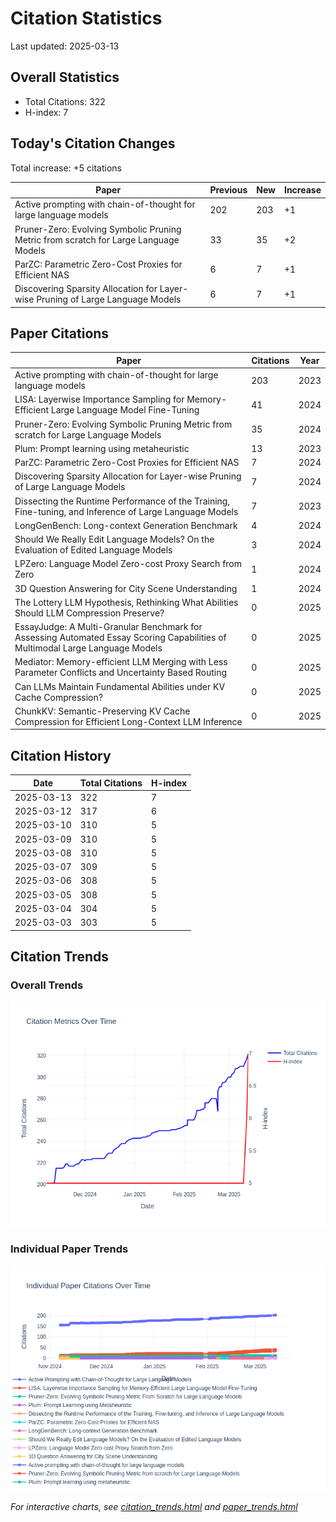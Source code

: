 # Citation Statistics

Last updated: 2025-03-13

## Overall Statistics
- Total Citations: 322
- H-index: 7

## Today's Citation Changes 

Total increase: +5 citations

| Paper | Previous | New | Increase |
| ----- | --------- | --- | -------- |
| Active prompting with chain-of-thought for large language models | 202 | 203 | +1 |
| Pruner-Zero: Evolving Symbolic Pruning Metric from scratch for Large Language Models | 33 | 35 | +2 |
| ParZC: Parametric Zero-Cost Proxies for Efficient NAS | 6 | 7 | +1 |
| Discovering Sparsity Allocation for Layer-wise Pruning of Large Language Models | 6 | 7 | +1 |

## Paper Citations

| Paper | Citations | Year |
| ----- | --------- | ---- |
| Active prompting with chain-of-thought for large language models | 203 | 2023 |
| LISA: Layerwise Importance Sampling for Memory-Efficient Large Language Model Fine-Tuning | 41 | 2024 |
| Pruner-Zero: Evolving Symbolic Pruning Metric from scratch for Large Language Models | 35 | 2024 |
| Plum: Prompt learning using metaheuristic | 13 | 2023 |
| ParZC: Parametric Zero-Cost Proxies for Efficient NAS | 7 | 2024 |
| Discovering Sparsity Allocation for Layer-wise Pruning of Large Language Models | 7 | 2024 |
| Dissecting the Runtime Performance of the Training, Fine-tuning, and Inference of Large Language Models | 7 | 2023 |
| LongGenBench: Long-context Generation Benchmark | 4 | 2024 |
| Should We Really Edit Language Models? On the Evaluation of Edited Language Models | 3 | 2024 |
| LPZero: Language Model Zero-cost Proxy Search from Zero | 1 | 2024 |
| 3D Question Answering for City Scene Understanding | 1 | 2024 |
| The Lottery LLM Hypothesis, Rethinking What Abilities Should LLM Compression Preserve? | 0 | 2025 |
| EssayJudge: A Multi-Granular Benchmark for Assessing Automated Essay Scoring Capabilities of Multimodal Large Language Models | 0 | 2025 |
| Mediator: Memory-efficient LLM Merging with Less Parameter Conflicts and Uncertainty Based Routing | 0 | 2025 |
| Can LLMs Maintain Fundamental Abilities under KV Cache Compression? | 0 | 2025 |
| ChunkKV: Semantic-Preserving KV Cache Compression for Efficient Long-Context LLM Inference | 0 | 2025 |

## Citation History

| Date | Total Citations | H-index |
| ---- | --------------- | ------- |
| 2025-03-13 | 322 | 7 |
| 2025-03-12 | 317 | 6 |
| 2025-03-10 | 310 | 5 |
| 2025-03-09 | 310 | 5 |
| 2025-03-08 | 310 | 5 |
| 2025-03-07 | 309 | 5 |
| 2025-03-06 | 308 | 5 |
| 2025-03-05 | 308 | 5 |
| 2025-03-04 | 304 | 5 |
| 2025-03-03 | 303 | 5 |

## Citation Trends

### Overall Trends
![Citation Trends](citation_trends.png)

### Individual Paper Trends
![Paper Trends](paper_trends.png)

*For interactive charts, see [citation_trends.html](citation_trends.html) and [paper_trends.html](paper_trends.html)*